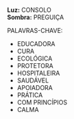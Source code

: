 **Luz:** CONSOLO  
**Sombra:** PREGUIÇA

PALAVRAS-CHAVE:
- EDUCADORA
- CURA
- ECOLÓGICA
- PROTETORA
- HOSPITALEIRA
- SAUDÁVEL
- APOIADORA
- PRÁTICA
- COM PRINCÍPIOS
- CALMA